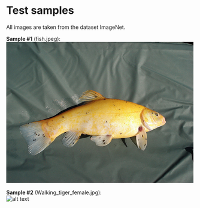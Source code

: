 # Test samples
All images are taken from the dataset ImageNet.

**Sample #1** (fish.jpeg): <br/>
![alt text](fish.jpeg)

**Sample #2** (Walking_tiger_female.jpg):<br/>
![alt text](Walking_tiger_female.jpg)